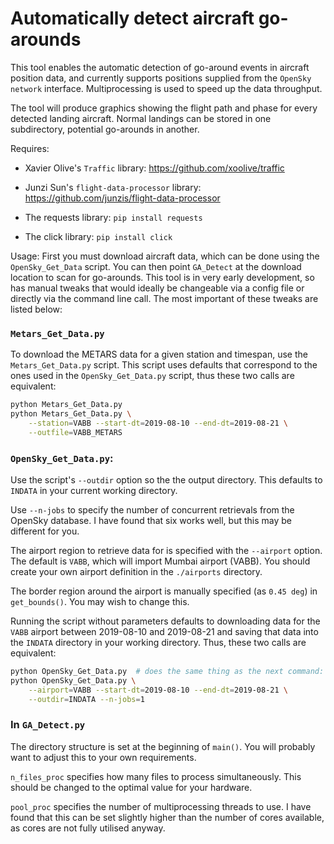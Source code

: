 # Automatically detect aircraft go-arounds
This tool enables the automatic detection of go-around events in aircraft position data, and currently supports positions supplied from the `OpenSky network` interface. Multiprocessing is used to speed up the data throughput.

The tool will produce graphics showing the flight path and phase for every detected landing aircraft. Normal landings can be stored in one subdirectory, potential go-arounds in another.

Requires:

- Xavier Olive's `Traffic` library: https://github.com/xoolive/traffic
 
- Junzi Sun's `flight-data-processor` library: https://github.com/junzis/flight-data-processor

- The requests library: `pip install requests`

- The click library: `pip install click`

Usage:
First you must download aircraft data, which can be done using the `OpenSky_Get_Data` script. You can then point `GA_Detect` at the download location to scan for go-arounds.
This tool is in very early development, so has manual tweaks that would ideally be changeable via a config file or directly via the command line call. The most important of these tweaks are listed below:

### `Metars_Get_Data.py`

To download the METARS data for a given station and timespan, use the
`Metars_Get_Data.py` script.  This script uses defaults that
correspond to the ones used in the `OpenSky_Get_Data.py` script, thus
these two calls are equivalent:

```bash
python Metars_Get_Data.py
python Metars_Get_Data.py \
    --station=VABB --start-dt=2019-08-10 --end-dt=2019-08-21 \
    --outfile=VABB_METARS
```

### `OpenSky_Get_Data.py`:

Use the script's `--outdir` option so the the output directory. This defaults to `INDATA` in your current working directory.

Use `--n-jobs` to specify the number of concurrent retrievals from the OpenSky database. I have found that six works well, but this may be different for you.

The airport region to retrieve data for is specified with the `--airport` option.  The default is `VABB`, which will import Mumbai airport (VABB). You should create your own airport definition in the `./airports` directory.

The border region around the airport is manually specified (as `0.45 deg`) in `get_bounds()`. You may wish to change this.

Running the script without parameters defaults to downloading data for
the ``VABB`` airport between 2019-08-10 and 2019-08-21 and saving that
data into the `INDATA` directory in your working directory.  Thus,
these two calls are equivalent:

```bash
python OpenSky_Get_Data.py  # does the same thing as the next command:
python OpenSky_Get_Data.py \
    --airport=VABB --start-dt=2019-08-10 --end-dt=2019-08-21 \
    --outdir=INDATA --n-jobs=1
```

### In `GA_Detect.py`
The directory structure is set at the beginning of `main()`. You will probably want to adjust this to your own requirements.

`n_files_proc` specifies how many files to process simultaneously. This should be changed to the optimal value for your hardware.

`pool_proc` specifies the number of multiprocessing threads to use. I have found that this can be set slightly higher than the number of cores available, as cores are not fully utilised anyway.
